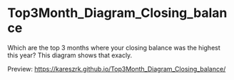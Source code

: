 # Top3Month_Diagram_Closing_balance
Which are the top 3 months where your closing balance was the highest this year? This diagram shows that exacly.

Preview: https://kareszrk.github.io/Top3Month_Diagram_Closing_balance/
